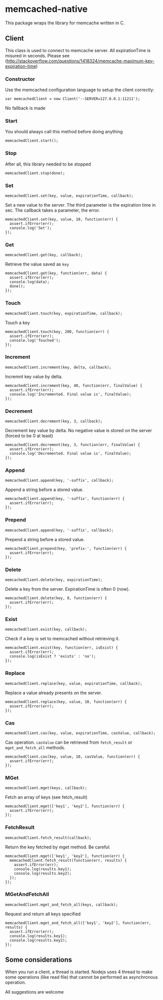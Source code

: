 # memcached-native

This package wraps the library for memcache written in C.

## Client
This class is used to connect to memcache server. All expirationTime is misured in seconds. Please see (http://stackoverflow.com/questions/1418324/memcache-maximum-key-expiration-time)

### Constructor
Use the memcached configuration language to setup the client correctly:

``` var memcachedClient = new Client('--SERVER=127.0.0.1:11211'); ```

No fallback is made

### Start
You should always call this method before doing anything

``` memcachedClient.start(); ```

### Stop
After all, this library needed to be stopped

``` memcachedClient.stop(done); ```

### Set
``` memcachedClient.set(key, value, expirationTime, callback); ```

Set a new value to the server. The third parameter is the expiration time in sec. The callback takes a parameter, the error.
```
memcachedClient.set(key, value, 10, function(err) {
  assert.ifError(err);
  console.log('Set');
});
```

### Get
``` memcachedClient.get(key, callback); ```

Retrieve the value saved as `key`
```
memcachedClient.get(key, function(err, data) {
  assert.ifError(err);
  console.log(data);
  done();
});
```

### Touch
``` memcachedClient.touch(key, expirationTime, callback); ```

Touch a key
```
memcachedClient.touch(key, 200, function(err) {
  assert.ifError(err);
  console.log('Touched');
});

```

### Increment
``` memcachedClient.increment(key, delta, callback); ```

Incremnt key value by delta.
```
memcachedClient.increment(key, 40, function(err, finalValue) {
  assert.ifError(err);
  console.log('Incremented. Final value is', finalValue);
});
```

### Decrement
``` memcachedClient.decrement(key, 3, callback); ```

Decrement key value by delta. No negative value is stored on the server (forced to be 0 at least)
```
memcachedClient.decrement(key, 3, function(err, finalValue) {
  assert.ifError(err);
  console.log('Decremented. Final value is', finalValue);
});
```

### Append
``` memcachedClient.append(key, '-suffix', callback); ```

Append a string before a stored value.
```
memcachedClient.append(key, '-suffix', function(err) {
  assert.ifError(err);
});
```

### Prepend
``` memcachedClient.append(key, '-suffix', callback); ```

Prepend a string before a stored value.
```
memcachedClient.prepend(key, 'prefix-', function(err) {
  assert.ifError(err);
});
```

### Delete
``` memcachedClient.delete(key, expirationTime); ```

Delete a key from the server. ExpirationTime is often 0 (now).
```
memcachedClient.delete(key, 0, function(err) {
  assert.ifError(err);
});
```

### Exist
``` memcachedClient.exist(key, callback); ```

Check if a key is set to memcached without retrieving it.
```
memcachedClient.exist(key, function(err, isExist) {
  assert.ifError(err);
  console.log(isExist ? 'exists' : 'no');
});
```

### Replace
``` memcachedClient.replace(key, value, expirationTime, callback); ```

Replace a value already presents on the server.
```
memcachedClient.replace(key, value, 10, function(err) {
  assert.ifError(err);
});
```

### Cas
``` memcachedClient.cas(key, value, expirationTime, casValue, callback); ```

Cas operation. `casValue` can be retrieved from `fetch_result` or `mget_and_fetch_all` methods.
```
memcachedClient.cas(key, value, 10, casValue, function(err) {
  assert.ifError(err);
});
```

### MGet
``` memcachedClient.mget(keys, callback); ```

Fetch an array of keys (see fetch_result)
```
memcachedClient.mget(['key1', 'key2'], function(err) {
  assert.ifError(err);
});
```

### FetchResult
``` memcachedClient.fetch_result(callback); ```

Return the key fetched by mget method. Be careful.
```
memcachedClient.mget(['key1', 'key2'], function(err) {
  memcachedClient.fetch_result(function(err, results) {
    assert.ifError(err);
    console.log(results.key1);
    console.log(results.key2);
  });
});
```

### MGetAndFetchAll
``` memcachedClient.mget_and_fetch_all(keys, callback); ```

Request and return all keys specified
```
memcachedClient.mget_and_fetch_all(['key1', 'key2'], function(err, results) {
  assert.ifError(err);
  console.log(results.key1);
  console.log(results.key2);
});
```

## Some considerations
When you run a client, a thread is started. Nodejs uses 4 thread to make some operations (like read file) that cannot be performed as asynchronous operation.

All suggestions are welcome
